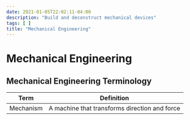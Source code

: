 ```yaml
---
date: 2021-01-05T22:02:11-04:00
description: "Build and deconstruct mechanical devices"
tags: [ ]
title: "Mechanical Engineering"
---
```


<!-- TODO: Tag "engineering" -->

# Mechanical Engineering

## Mechanical Engineering Terminology

| Term      | Definition                                    |
| --------- | --------------------------------------------- |
| Mechanism | A machine that transforms direction and force |
